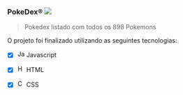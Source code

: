 ### PokeDex® <img src="https://assets.pokemon.com/static2/_ui/img/favicon.ico" />

>Pokedex listado com todos os 898 Pokemons


O projeto foi finalizado utilizando as seguintes tecnologias:
- [x] <img height="16" src="https://marcas-logos.net/wp-content/uploads/2020/11/JavaScript-logo.png" alt="Javascript"/> Javascript
- [x] <img height="16" src="https://cdn-icons-png.flaticon.com/512/919/919827.png" alt="HTML"/> HTML
- [x] <img height="16" src="https://cdn-icons-png.flaticon.com/512/919/919826.png" alt="Css"/> CSS

